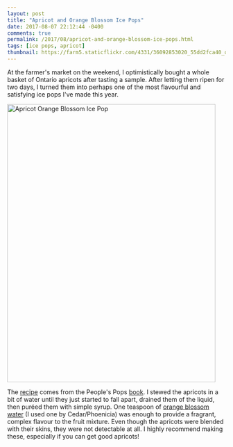 ```yaml
---
layout: post
title: "Apricot and Orange Blossom Ice Pops"
date: 2017-08-07 22:12:44 -0400
comments: true
permalink: /2017/08/apricot-and-orange-blossom-ice-pops.html
tags: [ice pops, apricot]
thumbnail: https://farm5.staticflickr.com/4331/36092853020_55dd2fca40_q.jpg
---
```


At the farmer's market on the weekend, I optimistically bought
a whole basket of Ontario apricots after tasting a sample. After letting
them ripen for two days, I turned them into perhaps one of the most
flavourful and satisfying ice pops I've made this year.

<a data-flickr-embed="true"  href="https://www.flickr.com/photos/gnuf/36092853020/in/dateposted/" title="Apricot Orange Blossom Ice Pop"><img src="https://farm5.staticflickr.com/4331/36092853020_55dd2fca40_z.jpg" width="480" height="640" alt="Apricot Orange Blossom Ice Pop"></a><script async src="//embedr.flickr.com/assets/client-code.js" charset="utf-8"></script>

The [recipe](https://fancyfoodfancy.wordpress.com/2013/08/15/apricot-cream-pops/) 
comes from the People's Pops [book](http://www.peoplespops.com/shop/peoples-pops-cookbook). 
I stewed the apricots in a bit of water until they just started to
fall apart, drained them of the liquid, then puréed them with simple
syrup. One teaspoon of [orange blossom
water](http://www.phoeniciaproducts.com/en/Prod.aspx?ProdSubCatid=35&ProductID=413)
(I used one by Cedar/Phoenicia) was enough to provide a fragrant,
complex flavour to the fruit mixture. Even though the apricots were
blended with their skins, they were not detectable at all.
I highly recommend making these, especially if you can get good apricots!
